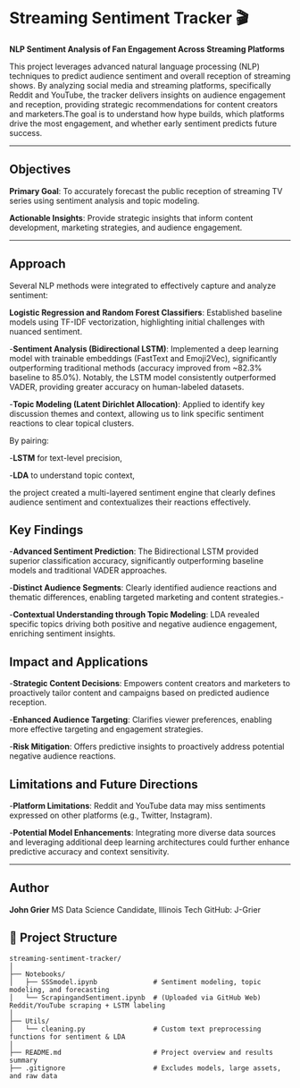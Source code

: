 # Streaming Sentiment Tracker 🎬  
**NLP Sentiment Analysis of Fan Engagement Across Streaming Platforms**

This project leverages advanced natural language processing (NLP) techniques to predict audience sentiment and overall reception of streaming shows. By analyzing social media and streaming platforms, specifically Reddit and YouTube, the tracker delivers insights on audience engagement and reception, providing strategic recommendations for content creators and marketers.The goal is to understand how hype builds, which platforms drive the most engagement, and whether early sentiment predicts future success.

---

## Objectives

**Primary Goal**: To accurately forecast the public reception of streaming TV series using sentiment analysis and topic modeling.

**Actionable Insights**: Provide strategic insights that inform content development, marketing strategies, and audience engagement.

---
## Approach

Several NLP methods were integrated to effectively capture and analyze sentiment:

**Logistic Regression and Random Forest Classifiers**: Established baseline models using TF-IDF vectorization, highlighting initial challenges with nuanced sentiment.

-**Sentiment Analysis (Bidirectional LSTM)**: Implemented a deep learning model with trainable embeddings (FastText and Emoji2Vec), significantly outperforming traditional methods (accuracy improved from ~82.3% baseline to 85.0%). Notably, the LSTM model consistently outperformed VADER, providing greater accuracy on human-labeled datasets.

-**Topic Modeling (Latent Dirichlet Allocation)**: Applied to identify key discussion themes and context, allowing us to link specific sentiment reactions to clear topical clusters.

By pairing:

-**LSTM** for text-level precision,

-**LDA** to understand topic context,

the project created a multi-layered sentiment engine that clearly defines audience sentiment and contextualizes their reactions effectively.

## Key Findings

-**Advanced Sentiment Prediction**: The Bidirectional LSTM provided superior classification accuracy, significantly outperforming baseline models and traditional VADER approaches.

-**Distinct Audience Segments**: Clearly identified audience reactions and thematic differences, enabling targeted marketing and content strategies.-

-**Contextual Understanding through Topic Modeling**: LDA revealed specific topics driving both positive and negative audience engagement, enriching sentiment insights.

## Impact and Applications

-**Strategic Content Decisions**: Empowers content creators and marketers to proactively tailor content and campaigns based on predicted audience reception.

-**Enhanced Audience Targeting**: Clarifies viewer preferences, enabling more effective targeting and engagement strategies.

-**Risk Mitigation**: Offers predictive insights to proactively address potential negative audience reactions.

## Limitations and Future Directions

-**Platform Limitations**: Reddit and YouTube data may miss sentiments expressed on other platforms (e.g., Twitter, Instagram).

-**Potential Model Enhancements**: Integrating more diverse data sources and leveraging additional deep learning architectures could further enhance predictive accuracy and context sensitivity.

---
## Author

**John Grier** 
MS Data Science Candidate, Illinois Tech
GitHub: J-Grier

## 📁 Project Structure

```plaintext
streaming-sentiment-tracker/
│
├── Notebooks/
│   ├── SSSmodel.ipynb              # Sentiment modeling, topic modeling, and forecasting
│   └── ScrapingandSentiment.ipynb  # (Uploaded via GitHub Web) Reddit/YouTube scraping + LSTM labeling
│
├── Utils/
│   └── cleaning.py                 # Custom text preprocessing functions for sentiment & LDA
│
├── README.md                       # Project overview and results summary
├── .gitignore                      # Excludes models, large assets, and raw data

